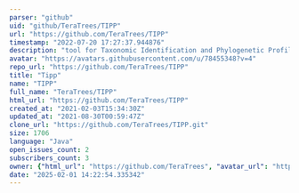 ```yaml
---
parser: "github"
uid: "github/TeraTrees/TIPP"
url: "https://github.com/TeraTrees/TIPP"
timestamp: "2022-07-20 17:27:37.944876"
description: "tool for Taxonomic Identification and Phylogenetic Profiling"
avatar: "https://avatars.githubusercontent.com/u/78455348?v=4"
repo_url: "https://github.com/TeraTrees/TIPP"
title: "Tipp"
name: "TIPP"
full_name: "TeraTrees/TIPP"
html_url: "https://github.com/TeraTrees/TIPP"
created_at: "2021-02-03T15:34:30Z"
updated_at: "2021-08-30T00:59:47Z"
clone_url: "https://github.com/TeraTrees/TIPP.git"
size: 1706
language: "Java"
open_issues_count: 2
subscribers_count: 3
owner: {"html_url": "https://github.com/TeraTrees", "avatar_url": "https://avatars.githubusercontent.com/u/78455348?v=4", "login": "TeraTrees", "type": "Organization"}
date: "2025-02-01 14:22:54.335342"
---
```

